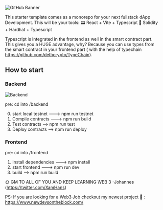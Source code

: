 ![GitHub Banner](https://user-images.githubusercontent.com/40567147/159485872-7f63766a-3c91-48dc-aa37-fb5894232acc.png)

This starter template comes as a monorepo for your next fullstack dApp Development. This will be your tools:
:pager: React + Vite + Typescript
:page_with_curl: Solidity + Hardhat + Typescript

Typescript is integrated in the frontend as well in the smart contract part. This gives you a HUGE advantage, why? Because you can use types from the smart contract in your frontend part ( with the help of typechain https://github.com/dethcrypto/TypeChain).

## How to start

### Backend

![Backend](https://res.cloudinary.com/practicaldev/image/fetch/s--VuTMOF8Y--/c_limit%2Cf_auto%2Cfl_progressive%2Cq_auto%2Cw_880/https://i.ibb.co/nnMKnHt/1.png)

pre: cd into /backend

0. start local testnet ---> npm run testnet
1. Compile contracts ---> npm run build
2. Test contracts --> npm run test
3. Deploy contracts --> npm run deploy

### Frontend

pre: cd into /frontend

1. Install dependencies ---> npm install
2. start frontend ---> npm run dev
3. build --> npm run build

🌞 GM TO ALL OF YOU AND KEEP LEARNING WEB 3 -Johannes (https://twitter.com/XamHans)

PS: If you are looking for a Web3 Job checkout my newest project :green_heart: : https://www.newdevsontheblock.com/
